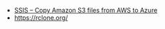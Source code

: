 * [SSIS – Copy Amazon S3 files from AWS to Azure](https://zappysys.com/blog/ssis-copy-move-amazon-s3-files-from-aws-to-azure/)
* https://rclone.org/

